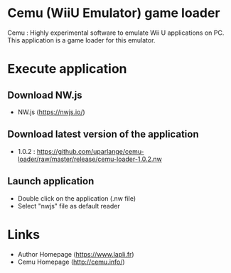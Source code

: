 # Cemu (WiiU Emulator) game loader #
Cemu : Highly experimental software to emulate Wii U applications on PC.
This application is a game loader for this emulator.

# Execute application #

## Download NW.js ##
* NW.js (https://nwjs.io/)

## Download latest version of the application ##
* 1.0.2 : https://github.com/uparlange/cemu-loader/raw/master/release/cemu-loader-1.0.2.nw

## Launch application ##
* Double click on the application (.nw file)
* Select "nwjs" file as default reader

# Links #
* Author Homepage (https://www.lapli.fr)
* Cemu Homepage (http://cemu.info/)